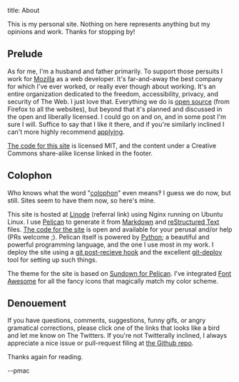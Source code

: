 title: About

This is my personal site. Nothing on here represents anything but my opinions and work. Thanks for stopping by!

## Prelude

As for me, I'm a husband and father primarily. To support those persuits I work for [Mozilla](https://www.mozilla.org) as a web developer. It's far-and-away the best company for which I've ever worked, or really ever though about working. It's an entire organization dedicated to the freedom, accessibility, privacy, and security of The Web. I just love that. Everything we do is [open source](https://github.com/mozilla/) (from Firefox to all the websites), but beyond that it's planned and discussed in the open and liberally licensed. I could go on and on, and in some post I'm sure I will. Suffice to say that I like it there, and if you're similarly inclined I can't more highly recommend [applying](https://careers.mozilla.org/).

[The code for this site][code] is licensed MIT, and the content under a Creative Commons share-alike license linked in the footer.

## Colophon

Who knows what the word "[colophon](http://en.wikipedia.org/wiki/Colophon_%28publishing%29)" even means‽ I guess we do now, but still. Sites seem to have them now, so here's mine.

This site is hosted at [Linode](https://www.linode.com/?r=d069f8df6df96b5407f86bbc2dde1424435ba75c) (referral link) using Nginx running on Ubuntu Linux. I use [Pelican](http://getpelican.com) to generate it from [Markdown](http://daringfireball.net/projects/markdown/) and [reStructured Text](http://docutils.sourceforge.net/rst.html) files. [The code for the site][code] is open and available for your perusal and/or help (PRs welcome ;). Pelican itself is powered by [Python](http://python.org); a beautiful and powerful programming language, and the one I use most in my work. I deploy the site using a [git post-recieve hook](http://git-scm.com/book/en/Customizing-Git-Git-Hooks) and the excellent [git-deploy](https://github.com/mislav/git-deploy) tool for setting up such things.

The theme for the site is based on [Sundown for Pelican](https://github.com/keningle/pelican-sundown). I've integrated [Font Awesome](http://fontawesome.io/) for all the fancy icons that magically match my color scheme.

## Denouement

If you have questions, comments, suggestions, funny gifs, or angry gramatical corrections, please click one of the links that looks like a bird and let me know on The Twitters. If you're not Twitterally inclined, I always appreciate a nice issue or pull-request filing at [the Github repo][code].

Thanks again for reading.

--pmac

[code]: https://github.com/pmclanahan/pmac.io
